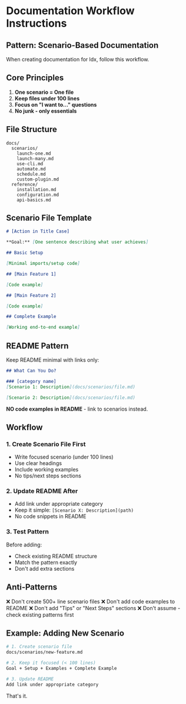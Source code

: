 # Documentation Workflow Instructions

## Pattern: Scenario-Based Documentation

When creating documentation for ldx, follow this workflow.

## Core Principles

1. **One scenario = One file**
2. **Keep files under 100 lines**
3. **Focus on "I want to..." questions**
4. **No junk - only essentials**

## File Structure

```
docs/
  scenarios/
    launch-one.md
    launch-many.md
    use-cli.md
    automate.md
    schedule.md
    custom-plugin.md
  reference/
    installation.md
    configuration.md
    api-basics.md
```

## Scenario File Template

```markdown
# [Action in Title Case]

**Goal:** [One sentence describing what user achieves]

## Basic Setup

[Minimal imports/setup code]

## [Main Feature 1]

[Code example]

## [Main Feature 2]

[Code example]

## Complete Example

[Working end-to-end example]
```

## README Pattern

Keep README minimal with links only:

```markdown
## What Can You Do?

### [category name]
[Scenario 1: Description](docs/scenarios/file.md)

[Scenario 2: Description](docs/scenarios/file.md)
```

**NO code examples in README** - link to scenarios instead.

## Workflow

### 1. Create Scenario File First

- Write focused scenario (under 100 lines)
- Use clear headings
- Include working examples
- No tips/next steps sections

### 2. Update README After

- Add link under appropriate category
- Keep it simple: `[Scenario X: Description](path)`
- No code snippets in README

### 3. Test Pattern

Before adding:
- Check existing README structure
- Match the pattern exactly
- Don't add extra sections

## Anti-Patterns

❌ Don't create 500+ line scenario files
❌ Don't add code examples to README
❌ Don't add "Tips" or "Next Steps" sections
❌ Don't assume - check existing patterns first

## Example: Adding New Scenario

```bash
# 1. Create scenario file
docs/scenarios/new-feature.md

# 2. Keep it focused (< 100 lines)
Goal + Setup + Examples + Complete Example

# 3. Update README
Add link under appropriate category
```

That's it.
